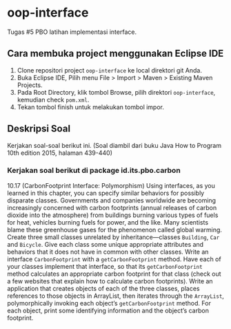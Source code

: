 # oop-interface
Tugas #5 PBO latihan implementasi interface.

## Cara membuka project menggunakan Eclipse IDE

1. Clone repositori project ```oop-interface``` ke local direktori git Anda.
2. Buka Eclipse IDE, Pilih menu File > Import > Maven > Existing Maven Projects.
3. Pada Root Directory, klik tombol Browse, pilih direktori ```oop-interface```, kemudian check ```pom.xml```.
4. Tekan tombol finish untuk melakukan tombol impor.

## Deskripsi Soal
Kerjakan soal-soal berikut ini. (Soal diambil dari buku Java How to Program 10th edition 2015, halaman 439-440)

### Kerjakan soal berikut di package id.its.pbo.carbon
10.17 (CarbonFootprint Interface: Polymorphism) Using interfaces, as you learned in this chapter, you can specify similar behaviors for possibly disparate classes. Governments and companies worldwide are becoming increasingly concerned with carbon footprints (annual releases of carbon dioxide into the atmosphere) from buildings burning various types of fuels for heat, vehicles burning fuels for power, and the like. Many scientists blame these greenhouse gases for the phenomenon called global warming. Create three small classes unrelated by inheritance—classes ```Building```, ```Car``` and ```Bicycle```. Give each class some unique appropriate attributes and behaviors that it does not have in common with other classes. Write an interface ```CarbonFootprint``` with a ```getCarbonFootprint``` method. Have each of your classes implement that interface, so that its ```getCarbonFootprint``` method calculates an appropriate carbon footprint for that class (check out a few websites that explain how to calculate carbon footprints). Write an application that creates objects of each of the three classes, places references to those objects in ArrayList<CarbonFootprint>, then iterates through the ```ArrayList```, polymorphically invoking each object’s ```getCarbonFootprint``` method. For each object, print some identifying information and the object’s carbon footprint.